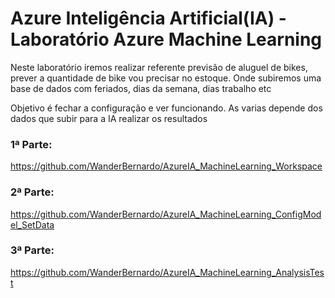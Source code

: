 # Azure Inteligência Artificial(IA) - Laboratório Azure Machine Learning
Neste laboratório iremos realizar referente previsão de aluguel de bikes, prever a quantidade de bike vou precisar no estoque. Onde subiremos uma base de dados com feriados, dias da semana,  dias trabalho etc

Objetivo é fechar a configuração e ver funcionando. As varias depende dos dados que subir para a IA realizar os resultados


### 1ª Parte:
https://github.com/WanderBernardo/AzureIA_MachineLearning_Workspace

### 2ª Parte:
https://github.com/WanderBernardo/AzureIA_MachineLearning_ConfigModel_SetData

### 3ª Parte:
https://github.com/WanderBernardo/AzureIA_MachineLearning_AnalysisTest

